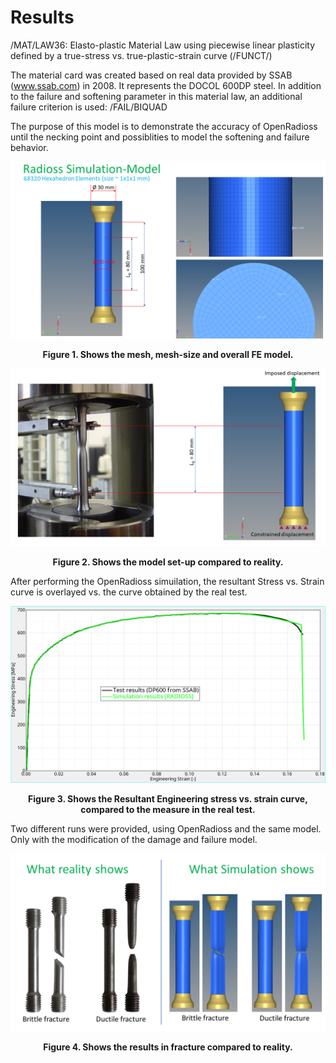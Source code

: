 
# Results

/MAT/LAW36: Elasto-plastic Material Law using piecewise linear plasticity defined by a true-stress vs. true-plastic-strain curve (/FUNCT/)

The material card was created based on real data provided by SSAB (www.ssab.com) in 2008. It represents the DOCOL 600DP steel.
In addition to the failure and softening parameter in this material law, an additional failure criterion is used: /FAIL/BIQUAD

The purpose of this model is to demonstrate the accuracy of OpenRadioss until the necking point and possiblities to model the softening and failure behavior.


![image](/Materials/ElastoPlasticLaw/Law036/Solids/Tensile_Test_cylindric_specimen/Images/Figure_1.PNG)
<figcaption align = "center"><b>Figure 1. Shows the mesh, mesh-size and overall FE model.</b></figcaption>


![image](/Materials/ElastoPlasticLaw/Law036/Solids/Tensile_Test_cylindric_specimen/Images/Figure_2.png)
<figcaption align = "center"><b>Figure 2. Shows the model set-up compared to reality.</b></figcaption>

After performing the OpenRadioss simuilation, the resultant Stress vs. Strain curve is overlayed vs. the curve obtained by the real test.

![image](/Materials/ElastoPlasticLaw/Law036/Solids/Tensile_Test_cylindric_specimen/Images/Figure_3.PNG)
<figcaption align = "center"><b>Figure 3. Shows the Resultant Engineering stress vs. strain curve, compared to the measure in the real test.</b></figcaption>

Two different runs were provided, using OpenRadioss and the same model. Only with the modification of the damage and failure model.

![image](/Materials/ElastoPlasticLaw/Law036/Solids/Tensile_Test_cylindric_specimen/Images/Figure_4.PNG)
<figcaption align = "center"><b>Figure 4. Shows the results in fracture compared to reality.</b></figcaption>

